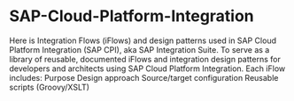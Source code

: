 # SAP-Cloud-Platform-Integration
Here is Integration Flows (iFlows) and design patterns used in SAP Cloud Platform Integration (SAP CPI), aka SAP Integration Suite.
To serve as a library of reusable, documented iFlows and integration design patterns for developers and architects using SAP Cloud Platform Integration. Each iFlow includes:
Purpose
Design approach
Source/target configuration
Reusable scripts (Groovy/XSLT)
